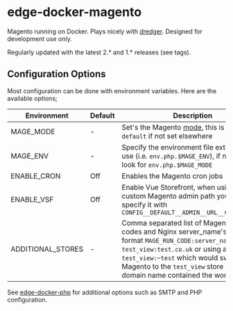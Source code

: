 # edge-docker-magento
Magento running on Docker. Plays nicely with [dredger](https://github.com/outeredge/dredger). Designed for development use only.

Regularly updated with the latest 2.* and 1.* releases (see tags).

## Configuration Options
Most configuration can be done with environment variables. Here are the available options;

| Environment       | Default | Description |
| -------------     | ------- | --- |
| MAGE_MODE         | -       | Set's the Magento [mode](http://devdocs.magento.com/guides/v2.3/config-guide/bootstrap/magento-modes.html), this is usualy `default` if not set elsewhere |
| MAGE_ENV          | -       | Specify the environment file extension to use (i.e. `env.php.$MAGE_ENV`),  if not set, will look for `env.php.$MAGE_MODE` |
| ENABLE_CRON       | Off     | Enables the Magento cron jobs |
| ENABLE_VSF        | Off     | Enable Vue Storefront, when using a custom Magento admin path you must specify it with `CONFIG__DEFAULT__ADMIN__URL__CUSTOM_PATH` |
| ADDITIONAL_STORES | -       | Comma separated list of Magento store codes and Nginx server_name's in the format `MAGE_RUN_CODE:server_name`, i.e. `test_view:test.co.uk` or using a regex `test_view:~test` which would switch Magento to the `test_view` store if the domain name contained the word `test` |

See [edge-docker-php](https://github.com/outeredge/edge-docker-php) for additional options such as SMTP and PHP configuration.
